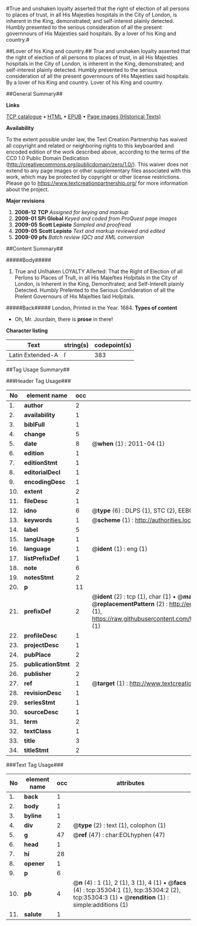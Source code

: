 #True and unshaken loyalty asserted that the right of election of all persons to places of trust, in all His Majesties hospitals in the City of London, is inherent in the King, demonstrated; and self-interest plainly detected. Humbly presented to the serious consideration of all the present governnours of His Majesties said hospitals. By a lover of his King and country.#

##Lover of his King and country.##
True and unshaken loyalty asserted that the right of election of all persons to places of trust, in all His Majesties hospitals in the City of London, is inherent in the King, demonstrated; and self-interest plainly detected. Humbly presented to the serious consideration of all the present governnours of His Majesties said hospitals. By a lover of his King and country.
Lover of his King and country.

##General Summary##

**Links**

[TCP catalogue](http://www.ota.ox.ac.uk/tcp/)  • 
[HTML](http://tei.it.ox.ac.uk/tcp/Texts-HTML/free/A63/A63458.html)  • 
[EPUB](http://tei.it.ox.ac.uk/tcp/Texts-EPUB/free/A63/A63458.epub) • 
[Page images (Historical Texts)](https://historicaltexts.jisc.ac.uk/eebo-99830850e)

**Availability**

To the extent possible under law, the Text Creation Partnership has waived all copyright and related or neighboring rights to this keyboarded and encoded edition of the work described above, according to the terms of the CC0 1.0 Public Domain Dedication (http://creativecommons.org/publicdomain/zero/1.0/). This waiver does not extend to any page images or other supplementary files associated with this work, which may be protected by copyright or other license restrictions. Please go to https://www.textcreationpartnership.org/ for more information about the project.

**Major revisions**

1. __2008-12__ __TCP__ *Assigned for keying and markup*
1. __2009-01__ __SPi Global__ *Keyed and coded from ProQuest page images*
1. __2009-05__ __Scott Lepisto__ *Sampled and proofread*
1. __2009-05__ __Scott Lepisto__ *Text and markup reviewed and edited*
1. __2009-09__ __pfs__ *Batch review (QC) and XML conversion*

##Content Summary##

#####Body#####

1. True and Unſhaken LOYALTY Aſſerted: That the Right of Election of all Perſons to Places of Truſt, in all His Majeſties Hoſpitals in the City of London, is Inherent in the King, Demonſtrated; and Self-Intereſt plainly Detected. Humbly Preſented to the Serious Conſideration of all the Preſent Governours of His Majeſties ſaid Hoſpitals.

#####Back#####
London, Printed in the Year. 1684.
**Types of content**

  * Oh, Mr. Jourdain, there is **prose** in there!

**Character listing**


|Text|string(s)|codepoint(s)|
|---|---|---|
|Latin Extended-A|ſ|383|

##Tag Usage Summary##

###Header Tag Usage###

|No|element name|occ|attributes|
|---|---|---|---|
|1.|__author__|2||
|2.|__availability__|1||
|3.|__biblFull__|1||
|4.|__change__|5||
|5.|__date__|8| @__when__ (1) : 2011-04 (1)|
|6.|__edition__|1||
|7.|__editionStmt__|1||
|8.|__editorialDecl__|1||
|9.|__encodingDesc__|1||
|10.|__extent__|2||
|11.|__fileDesc__|1||
|12.|__idno__|6| @__type__ (6) : DLPS (1), STC (2), EEBO-CITATION (1), PROQUEST (1), VID (1)|
|13.|__keywords__|1| @__scheme__ (1) : http://authorities.loc.gov/ (1)|
|14.|__label__|5||
|15.|__langUsage__|1||
|16.|__language__|1| @__ident__ (1) : eng (1)|
|17.|__listPrefixDef__|1||
|18.|__note__|6||
|19.|__notesStmt__|2||
|20.|__p__|11||
|21.|__prefixDef__|2| @__ident__ (2) : tcp (1), char (1)  •  @__matchPattern__ (2) : ([0-9\-]+):([0-9IVX]+) (1), (.+) (1)  •  @__replacementPattern__ (2) : http://eebo.chadwyck.com/downloadtiff?vid=$1&page=$2 (1), https://raw.githubusercontent.com/textcreationpartnership/Texts/master/tcpchars.xml#$1 (1)|
|22.|__profileDesc__|1||
|23.|__projectDesc__|1||
|24.|__pubPlace__|2||
|25.|__publicationStmt__|2||
|26.|__publisher__|2||
|27.|__ref__|1| @__target__ (1) : http://www.textcreationpartnership.org/docs/. (1)|
|28.|__revisionDesc__|1||
|29.|__seriesStmt__|1||
|30.|__sourceDesc__|1||
|31.|__term__|2||
|32.|__textClass__|1||
|33.|__title__|3||
|34.|__titleStmt__|2||


###Text Tag Usage###

|No|element name|occ|attributes|
|---|---|---|---|
|1.|__back__|1||
|2.|__body__|1||
|3.|__byline__|1||
|4.|__div__|2| @__type__ (2) : text (1), colophon (1)|
|5.|__g__|47| @__ref__ (47) : char:EOLhyphen (47)|
|6.|__head__|1||
|7.|__hi__|28||
|8.|__opener__|1||
|9.|__p__|6||
|10.|__pb__|4| @__n__ (4) : 1 (1), 2 (1), 3 (1), 4 (1)  •  @__facs__ (4) : tcp:35304:1 (1), tcp:35304:2 (2), tcp:35304:3 (1)  •  @__rendition__ (1) : simple:additions (1)|
|11.|__salute__|1||
